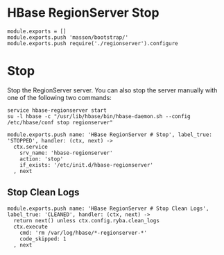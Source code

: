 
# HBase RegionServer Stop

    module.exports = []
    module.exports.push 'masson/bootstrap/'
    module.exports.push require('./regionserver').configure

# Stop

Stop the RegionServer server. You can also stop the server manually with one of
the following two commands:

```
service hbase-regionserver start
su -l hbase -c "/usr/lib/hbase/bin/hbase-daemon.sh --config /etc/hbase/conf stop regionserver"
```

    module.exports.push name: 'HBase RegionServer # Stop', label_true: 'STOPPED', handler: (ctx, next) ->
      ctx.service
        srv_name: 'hbase-regionserver'
        action: 'stop'
        if_exists: '/etc/init.d/hbase-regionserver'
      , next

## Stop Clean Logs

    module.exports.push name: 'HBase RegionServer # Stop Clean Logs', label_true: 'CLEANED', handler: (ctx, next) ->
      return next() unless ctx.config.ryba.clean_logs
      ctx.execute
        cmd: 'rm /var/log/hbase/*-regionserver-*'
        code_skipped: 1
      , next
